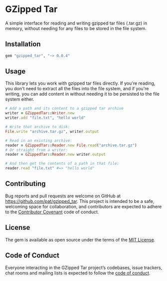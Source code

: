 # GZipped Tar

A simple interface for reading and writing gzipped tar files (.tar.gz) in memory, without needing for any files to be stored in the file system.

## Installation

```ruby
gem "gzipped_tar", "~> 0.0.4"
```

## Usage

This library lets you work with gzipped tar files directly. If you're reading, you don't need to extract all the files into the file system, and if you're writing, you can add content in without needing it to be persisted to the file system either.

```ruby
# Add a path and its content to a gzipped tar archive
writer = GZippedTar::Writer.new
writer.add "file.txt", "hello world"

# Write that archive to disk:
File.write "archive.tar.gz", writer.output

# Read in an existing archive:
reader = GZippedTar::Reader.new File.read("archive.tar.gz")
# Or straight from a writer:
reader = GZippedTar::Reader.new writer.output

# And then get the contents of a path in that file:
reader.read "file.txt" #=> "hello world"
```

## Contributing

Bug reports and pull requests are welcome on GitHub at https://github.com/pat/gzipped_tar. This project is intended to be a safe, welcoming space for collaboration, and contributors are expected to adhere to the [Contributor Covenant](http://contributor-covenant.org) code of conduct.

## License

The gem is available as open source under the terms of the [MIT License](https://opensource.org/licenses/MIT).

## Code of Conduct

Everyone interacting in the GZipped Tar project’s codebases, issue trackers, chat rooms and mailing lists is expected to follow the [code of conduct](https://github.com/pat/gzipped_tar/blob/master/CODE_OF_CONDUCT.md).
